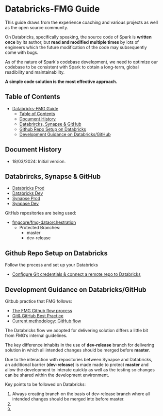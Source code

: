 # Databricks-FMG Guide 
This guide draws from the experience coaching and various projects as well as the open source community.

On Databricks, specifically speaking, the source code of Spark is **written once**  by its author, but **read and modified multiple times** by lots of engineers which the future modification of the code may subsequently come with bugs.

As of the nature of Spark's codebase development, we need to optimize our codebase to be consistent with Spark to obtain a long-term, global readibility and maintainability. 

**A simple code solution is the most effective approach.**

## <a name='TOC'>Table of Contents</a>
- [Databricks-FMG Guide](#databricks-fmg-guide)
  - [Table of Contents](#table-of-contents)
  - [Document History](#document-history)
  - [Databrircks, Synapse \& GitHub](#databrircks-synapse--github)
  - [Github Repo Setup on Databricks](#github-repo-setup-on-databricks)
  - [Development Guidance on Databricks/GitHub](#development-guidance-on-databricksgithub)
   
## <a name='history'>Document History</a>
- 18/03/2024: Initial version.

## <a name='shortcut'>Databrircks, Synapse & GitHub</a>
- [Databricks Prod](https://adb-5878762332215882.2.azuredatabricks.net/?o=5878762332215882)
- [Databricks Dev](https://adb-8285578967294844.4.azuredatabricks.net/?o=8285578967294844)
- [Synapse Prod](https://web.azuresynapse.net/en/home?workspace=%2Fsubscriptions%2Ff48f9936-8f2a-4773-aa5e-06c2ac54c51b%2FresourceGroups%2Ffzdatorpdrgp002%2Fproviders%2FMicrosoft.Synapse%2Fworkspaces%2Ffzdatorpdasa002)
- [Synpase Dev](https://web.azuresynapse.net/en/home?workspace=%2Fsubscriptions%2F39c4d95e-080f-4278-8633-ed984324ce10%2FresourceGroups%2Ffzdatornprgp002%2Fproviders%2FMicrosoft.Synapse%2Fworkspaces%2Ffzdatornpasa001)

GitHub repositories are being used:
- [fmgcore/fmg-dataorchestration](https://github.com/fmgcore/fmg-dataorchestration) 
    * Protected Branches:
        * master
        * dev-release

## <a name='setup'>Github Repo Setup on Databricks</a>

Follow the process and set up your Databricks
- [Configure Git credentials & connect a remote repo to Databricks](https://docs.databricks.com/en/repos/get-access-tokens-from-git-provider.html#github-personal-access-token)

## <a name='practice'>Development Guidance on Databricks/GitHub</a>
Gitbub practice that FMG follows:
- [The FMG Github flow process](https://farmersmutualgroup.atlassian.net/wiki/spaces/BIS/pages/1534328833/The+FMG+Github+flow+process+a+presentation+for+the+uninitiated)
- [Git& GitHub Best Practice](https://farmersmutualgroup.atlassian.net/wiki/spaces/BIS/pages/6750294/Git+GitHub+Best+Practice)
- [Current methodology: GitHub flow](https://farmersmutualgroup.atlassian.net/wiki/x/VYAKVg)

The Databricks flow we adopted for delivering solution differs a little bit from FMG’s internal guidelines.

The key difference inhabits in the use of **dev-release** branch for delivering solution in which all intended changes should be merged before **master**.

Due to the interaction with repositories between Synapse and Databricks, an additional barrier (**dev-release**) is made made to protect **master** and allow the development to interate quickly as well as the testing so changes can be shared within the development environment.  

Key points to be followed on Databricks:
1. Always creating branch on the basis of dev-release branch where all intended changes should be merged into before master.
2. 
3. 
